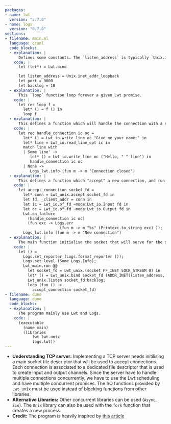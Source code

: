 ```yaml
---
packages:
- name: lwt
  version: "5.7.0"
- name: logs
  version: "0.7.0"
sections:
- filename: main.ml
  language: ocaml
  code_blocks:
  - explanation: |
      Defines some constants. The `listen_address` is typically `Unix.inet_addr_loopback`, `Unix.inet_addr_any`. Other values may be used to listen only on one network interface. The `(let*)` operator permits the chaining of multiple Lwt statements.
    code: |
      let (let*) = Lwt.bind

      let listen_address = Unix.inet_addr_loopback
      let port = 9000
      let backlog = 10
  - explanation: |
      This `loop` function loop forever a given Lwt promise.
    code: |
      let rec loop f =
        let* () = f () in
        loop f
  - explanation: |
      This defines a function which will handle the connection with a single client. `ic` and `oc` are input and output channels that can be used with `Lwt_io` functions.
    code: |
	  let rec handle_connection ic oc =
        let* () = Lwt_io.write_line oc "Give me your name:" in
        let* line = Lwt_io.read_line_opt ic in
        match line with
        | Some line' ->
           let* () = Lwt_io.write_line oc ("Hello, " ^ line') in
           handle_connection ic oc
        | None ->
           Logs_lwt.info (fun m -> m "Connection closed")
  - explanation: |
      This defines a function which "accept" a new connection, and run `handle_connection` on this connection. `Lwt.on_failure` returns immediately and execute this function in paralel with the other tasks.
    code: |
      let accept_connection socket_fd =
        let* conn = Lwt_unix.accept socket_fd in
        let fd, _client_addr = conn in
        let ic = Lwt_io.of_fd ~mode:Lwt_io.Input fd in
        let oc = Lwt_io.of_fd ~mode:Lwt_io.Output fd in
        Lwt.on_failure
          (handle_connection ic oc)
          (fun exc -> Logs.err
                        (fun m -> m "%s" (Printexc.to_string exc) ));
        Logs_lwt.info (fun m -> m "New connection")
  - explanation: |
      The main function initialise the socket that will serve for the server and loop forever the `accept_connection` function.
    code: |
      let () =
        Logs.set_reporter (Logs.format_reporter ());
        Logs.set_level (Some Logs.Info);
        Lwt_main.run @@
          let socket_fd = Lwt_unix.(socket PF_INET SOCK_STREAM 0) in
          let* () = Lwt_unix.bind socket_fd (ADDR_INET(listen_address, port)) in
          Lwt_unix.listen socket_fd backlog;
          loop (fun () ->
            accept_connection socket_fd)
- filename: dune
  language: dune
  code_blocks:
  - explanation: |
      The program mainly use Lwt and Logs.
    code: |
      (executable
        (name main)
        (libraries
            lwt lwt.unix
            logs.lwt))
---
```


- **Understanding TCP server:** Implementing a TCP server needs initilising a main socket file descriptor that will be used to accept connections. Each connection is associated to a dedicated file descriptor that is used to create input and output channels. Since the server have to handle multiple connections concurrently, we have to use the Lwt scheduling and have multiple concurrent promises. The I/O functions provided by `Lwt_unix` must be used instead of blocking functions from other libraries.
- **Alternative Libraries:** Other concurrent libraries can be used (`Async`, `Eio`). The `Unix` library can also be used with the `fork` function that creates a new process.
- **Credit:** The program is heavily inspired by [this article](https://medium.com/@aryangodara_19887/tcp-server-and-client-in-ocaml-13ebefd54f60)
